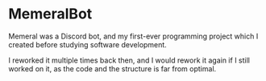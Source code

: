 # MemeralBot

Memeral was a Discord bot, and my first-ever programming project which I created before studying software development.

I reworked it multiple times back then, and I would rework it again if I still worked on it, as the code and the structure is far from optimal.

